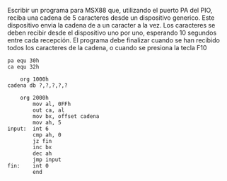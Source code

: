 Escribir un programa para MSX88 que, utilizando el puerto PA del PIO, reciba una cadena de 5 caracteres desde un dispositivo generico. Este dispositivo envia la cadena de a un caracter a la vez. Los caracteres se deben recibir desde el dispositivo uno por uno, esperando 10 segundos entre cada recepción. El programa debe finalizar cuando se han recibido todos los caracteres de la cadena, o cuando se presiona la tecla F10

```assembly
pa equ 30h
ca equ 32h

    org 1000h
cadena db ?,?,?,?,?

    org 2000h
        mov al, 0FFh
        out ca, al
        mov bx, offset cadena
        mov ah, 5
input:  int 6
        cmp ah, 0
        jz fin
        inc bx
        dec ah
        jmp input
fin:    int 0
        end
```